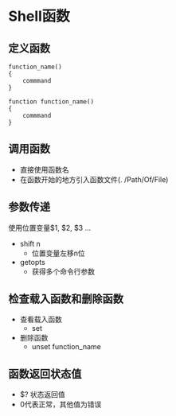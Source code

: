 # Shell函数

## 定义函数

```shell
function_name()
{
    commmand
}

function function_name()
{
    commmand
}
```

## 调用函数

- 直接使用函数名
- 在函数开始的地方引入函数文件(. /Path/Of/File)

## 参数传递

使用位置变量$1, $2, $3 ...

- shift n
  - 位置变量左移n位
- getopts
  - 获得多个命令行参数

## 检查载入函数和删除函数

- 查看载入函数
  - set
- 删除函数
  - unset function_name

## 函数返回状态值

- $? 状态返回值
- 0代表正常，其他值为错误

